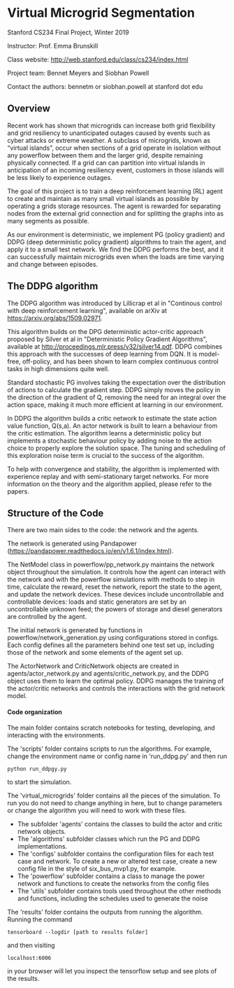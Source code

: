 # Virtual Microgrid Segmentation
Stanford CS234 Final Project, Winter 2019

Instructor: Prof. Emma Brunskill

Class website: http://web.stanford.edu/class/cs234/index.html

Project team: Bennet Meyers and Siobhan Powell

Contact the authors: bennetm or siobhan.powell at stanford dot edu

## Overview
Recent work has shown that microgrids can increase both grid flexibility and grid resiliency to unanticipated outages 
caused by events such as cyber attacks or extreme weather. A subclass of microgrids, known as “virtual 
islands”, occur when sections of a grid operate in isolation without any powerflow between them and the   larger grid, 
despite remaining physically connected. If a grid can can partition into virtual islands in anticipation of an incoming 
resiliency event, customers in those islands will be less likely to experience outages.

The goal of this project is to train a deep reinforcement learning (RL) agent to create and maintain as many small virtual 
islands as possible by operating a grids storage resources. The agent is rewarded for separating nodes from the external
grid connection and for splitting the graphs into as many segments as possible.  

As our environment is deterministic, we implement PG (policy gradient) and DDPG (deep deterministic policy gradient) algorithms to train the agent, and
apply it to a small test network. We find the DDPG performs the best, and it can successfully maintain microgrids even when
the loads are time varying and change between episodes. 

## The DDPG algorithm

The DDPG algorithm was introduced by Lillicrap et al in "Continous control with deep reinforcement learning", available on
arXiv at https://arxiv.org/abs/1509.02971. 

This algorithm builds on the DPG deterministic actor-critic approach proposed by Silver et al in "Deterministic 
Policy Gradient Algorithms", available at http://proceedings.mlr.press/v32/silver14.pdf. DDPG combines this approach with the 
successes of deep learning from DQN. It is model-free, off-policy, and has been shown to learn complex continuous control 
tasks in high dimensions quite well. 

Standard stochastic PG involves taking the expectation over the distribution of actions to calculate the gradient step. 
DDPG simply moves the policy in the direction of the gradient of Q, removing the need for an integral over the action space, 
making it much more efficient at learning in our environment.

In DDPG the algorithm builds a critic network to estimate the state action value function, Q(s,a). An actor network is built to 
learn a behaviour from the critic estimation. The algorithm learns a deterministic policy but implements a stochastic behaviour
policy by adding noise to the action choice to properly explore the solution space. The tuning and scheduling of this exploration 
noise term is crucial to the success of the algorithm. 

To help with convergence and stability, the algorithm is implemented with experience replay and with semi-stationary target
networks. For more information on the theory and the algorithm applied, please refer to the papers.  

## Structure of the Code

There are two main sides to the code: the network and the agents. 

The network is generated using Pandapower (https://pandapower.readthedocs.io/en/v1.6.1/index.html). 

The NetModel class in powerflow/pp_network.py maintains the network 
object throughout the simulation. It controls how the agent can interact with the network 
and with the powerflow simulations with methods to step in time, calculate the reward, reset the network, 
report the state to the agent, and update the network devices. These devices include uncontrollable and controllable devices: 
loads and static generators are set by an uncontrollable unknown feed;  the powers of storage and diesel generators are 
controlled by the agent. 

The initial network is generated by functions in powerflow/network_generation.py using configurations stored
in configs. Each config defines all the parameters behind one test set up, including those of the network and some 
elements of the agent set up.   

The ActorNetwork and CriticNetwork objects are created in agents/actor_network.py and agents/critic_network.py, and the 
DDPG object uses them to learn the optimal policy. DDPG manages the training of the actor/critic networks
and controls the interactions with the grid network model. 


#### Code organization

The main folder contains scratch notebooks for testing, developing, and interacting with the environments.

The 'scripts' folder contains scripts to run the algorithms. For example, change the environment name or config name
in 'run_ddpg.py' and then run

    python run_ddpgy.py 
    
to start the simulation. 

The 'virtual_microgrids' folder contains all the pieces of the simulation. To run you do not need to change anything in here,
but to change parameters or change the algorithm you will need to work with these files.  
- The subfolder 'agents' contains the classes
to build the actor and critic network objects. 
- The 'algorithms' subfolder classes which run the PG and DDPG implementations. 
- The 'configs' subfolder contains the configuration files for each test case and network. To create a new or altered test case,
create a new config file in the style of six_bus_mvp1.py, for example. 
- The 'powerflow' subfolder contains a class to manage the power network and functions to create the networks from the config files
- The 'utils' subfolder contains tools used throughout the other methods and functions, including the schedules used to generate the noise
 

The 'results' folder contains the outputs from running the algorithm. Running the command 

    tensorboard --logdir [path to results folder]
    
and then visiting 

    localhost:6006
    
in your browser will let you inspect the tensorflow setup and see plots of the results.  
